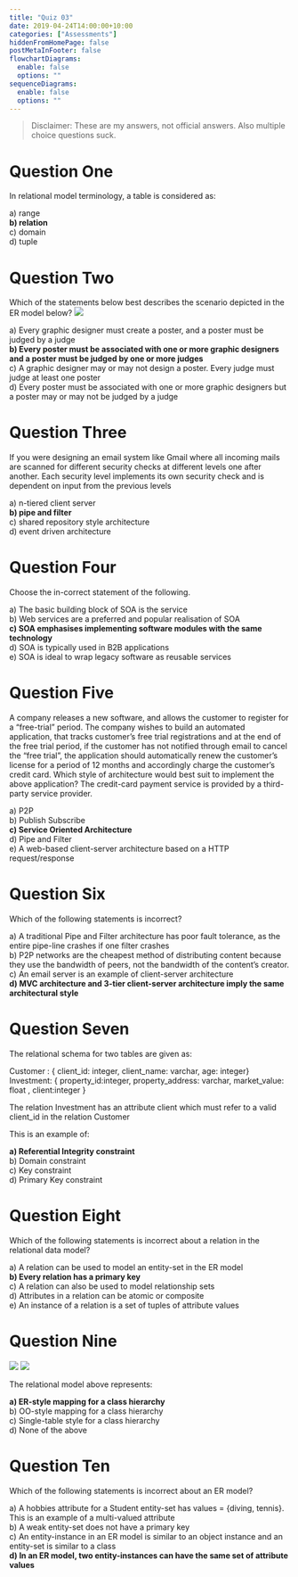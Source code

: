 ```yaml
---
title: "Quiz 03"
date: 2019-04-24T14:00:00+10:00
categories: ["Assessments"]
hiddenFromHomePage: false
postMetaInFooter: false
flowchartDiagrams:
  enable: false
  options: ""
sequenceDiagrams: 
  enable: false
  options: ""
---
```


> Disclaimer: These are my answers, not official answers. Also multiple choice questions suck.

# Question One
In relational model terminology, a table is considered as:

a) range  
**b) relation**  
c) domain  
d) tuple  

# Question Two
Which of the statements below best describes the scenario depicted in the ER model below? 
![](Picture1.png)

a) Every graphic designer must create a poster, and a poster must be judged by a judge  
**b) Every poster must be associated with one or more graphic designers and a poster must be judged by one or more judges**  
c) A graphic designer may or may not design a poster. Every judge must judge at least one poster  
d) Every poster must be associated with one or more graphic designers but a poster may or may not be judged by a judge  

# Question Three
If you were designing an email system like Gmail where all incoming mails are scanned for different security checks at different levels one after another. Each security level implements its own security check and is dependent on input from the previous levels

a) n-tiered client server  
**b) pipe and filter**  
c) shared repository style architecture  
d) event driven architecture  

# Question Four
Choose the in-correct statement of the following.

a) The basic building block of SOA is the service  
b) Web services are a preferred and popular realisation of SOA  
**c) SOA emphasises implementing software modules with the same technology**  
d) SOA is typically used in B2B applications  
e) SOA is ideal to wrap legacy software as reusable services

# Question Five
A company releases a new software, and allows the customer to register for a “free-trial” period. The company wishes to build an automated application, that tracks customer’s free trial registrations and at the end of the free trial period, if the customer has not notified through email to cancel the “free trial”, the application should automatically renew the customer’s license for a period of 12 months and accordingly charge the customer’s credit card. Which style of architecture would best suit to implement the above application? The credit-card payment service is provided by a third-party service provider.

a) P2P  
b) Publish Subscribe  
**c) Service Oriented Architecture**  
d) Pipe and Filter  
e) A web-based client-server architecture based on a HTTP request/response

# Question Six
Which of the following statements is incorrect?

a) A traditional Pipe and Filter architecture has poor fault tolerance, as the entire pipe-line crashes if one filter crashes  
b) P2P networks are the cheapest method of distributing content because they use the bandwidth of peers, not the bandwidth of the content’s creator.  
c) An email server is an example of client-server architecture  
**d) MVC architecture and 3-tier client-server architecture imply the same architectural style**  

# Question Seven
The relational schema for two tables are given as:

Customer : { client_id: integer, client_name: varchar, age: integer}  
Investment: { property_id:integer, property_address: varchar, market_value: float , client:integer }  

The relation Investment has an attribute client which must refer to a valid client_id in the relation Customer  

This is an example of:

**a) Referential Integrity constraint**  
b) Domain constraint  
c) Key constraint  
d) Primary Key constraint  

# Question Eight
Which of the following statements is incorrect about a relation in the relational data model?

a) A relation can be used to model an entity-set in the ER model  
**b) Every relation has a primary key**  
c) A relation can also be used to model relationship sets  
d) Attributes in a relation can be atomic or composite  
e) An instance of a relation is a set of tuples of attribute values

# Question Nine
![](Picture2.png)
![](Picture3.png)

The relational model above represents:

**a) ER-style mapping for a class hierarchy**  
b) OO-style mapping for a class hierarchy  
c) Single-table style for a class hierarchy  
d) None of the above

# Question Ten
Which of the following statements is incorrect about an ER model?

a) A hobbies attribute for a Student entity-set has values = {diving, tennis}. This is an example of a multi-valued attribute  
b) A weak entity-set does not have a primary key  
c) An entity-instance in an ER model is similar to an object instance and an entity-set is similar to a class  
**d) In an ER model, two entity-instances can have the same set of attribute values**
